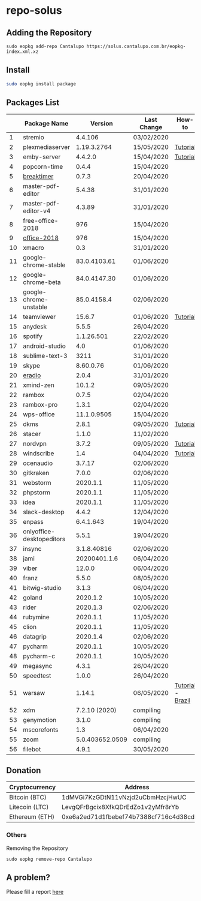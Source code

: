 # repo-solus

## Adding the Repository

`sudo eopkg add-repo Cantalupo https://solus.cantalupo.com.br/eopkg-index.xml.xz`
 

## Install

```bash
sudo eopkg install package
```

## Packages List

| | Package Name | Version | Last Change | How-to |
| --- | --- | --- | --- | --- |
| 1 | stremio | 4.4.106 | 03/02/2020 | |
| 2 | plexmediaserver | 1.19.3.2764 | 15/05/2020 | [Tutorial](https://github.com/cantalupo555/repo-solus/wiki/How-Install-Plex-Media-Server-on-Solus) |
| 3 | emby-server | 4.4.2.0 | 15/04/2020 | [Tutorial](https://github.com/cantalupo555/repo-solus/wiki/How-Install-Emby-Server-on-Solus) |
| 4 | popcorn-time | 0.4.4 | 15/04/2020 | |
| 5 | [breaktimer](https://breaktimer.app/) | 0.7.3 | 20/04/2020 | |
| 6 | master-pdf-editor | 5.4.38 | 31/01/2020 | |
| 7 | master-pdf-editor-v4 | 4.3.89 | 31/01/2020 | |
| 8 | free-office-2018 | 976 | 15/04/2020 | |
| 9 | [office-2018](http://www.softmaker.com/go/officenxheise) | 976 | 15/04/2020 | |
| 10 | xmacro | 0.3 | 31/01/2020 | |
| 11 | google-chrome-stable | 83.0.4103.61 | 01/06/2020 | |
| 12 | google-chrome-beta | 84.0.4147.30 | 01/06/2020 | |
| 13 | google-chrome-unstable | 85.0.4158.4 | 02/06/2020 | |
| 14 | teamviewer | 15.6.7 | 01/06/2020 | [Tutorial](https://github.com/cantalupo555/repo-solus/wiki/How-Install-TeamViewer-on-Solus) |
| 15 | anydesk | 5.5.5 | 26/04/2020 | |
| 16 | spotify | 1.1.26.501 | 22/02/2020 | |
| 17 | android-studio | 4.0 | 01/06/2020 | |
| 18 | sublime-text-3 | 3211 | 31/01/2020 | |
| 19 | skype | 8.60.0.76 | 01/06/2020 | |
| 20 | [eradio](https://github.com/DreamDevel/eRadio) | 2.0.4 | 31/01/2020 | |
| 21 | xmind-zen | 10.1.2 | 09/05/2020 | |
| 22 | rambox | 0.7.5 | 02/04/2020 | |
| 23 | rambox-pro | 1.3.1 | 02/04/2020 | |
| 24 | wps-office | 11.1.0.9505 | 15/04/2020 | |
| 25 | dkms | 2.8.1 | 09/05/2020 | [Tutorial](https://github.com/cantalupo555/repo-solus/wiki/How-Install-dkms-on-Solus) |
| 26 | stacer | 1.1.0 | 11/02/2020 | |
| 27 | nordvpn | 3.7.2 | 09/05/2020 | [Tutorial](https://github.com/cantalupo555/repo-solus/wiki/How-Install-NordVPN-on-Solus) | |
| 28 | windscribe | 1.4 | 04/04/2020 | [Tutorial](https://github.com/cantalupo555/repo-solus/wiki/How-Install-windscribe-on-Solus) |
| 29 | ocenaudio | 3.7.17 | 02/06/2020 | |
| 30 | gitkraken | 7.0.0 | 02/06/2020 | |
| 31 | webstorm | 2020.1.1 | 11/05/2020 | |
| 32 | phpstorm | 2020.1.1 | 11/05/2020 | |
| 33 | idea | 2020.1.1 | 11/05/2020 | |
| 34 | slack-desktop | 4.4.2 | 12/04/2020 | |
| 35 | enpass | 6.4.1.643 | 19/04/2020 | |
| 36 | onlyoffice-desktopeditors | 5.5.1 | 19/04/2020 | |
| 37 | insync | 3.1.8.40816 | 02/06/2020 | |
| 38 | jami | 20200401.1.6 | 06/04/2020 | |
| 39 | viber | 12.0.0 | 06/04/2020 | |
| 40 | franz | 5.5.0 | 08/05/2020 | |
| 41 | bitwig-studio | 3.1.3 | 06/04/2020 | |
| 42 | goland | 2020.1.2 | 10/05/2020 | |
| 43 | rider | 2020.1.3 | 02/06/2020 | |
| 44 | rubymine | 2020.1.1 | 11/05/2020 | |
| 45 | clion | 2020.1.1 | 11/05/2020 | |
| 46 | datagrip | 2020.1.4 | 02/06/2020 | |
| 47 | pycharm | 2020.1.1 | 10/05/2020 | |
| 48 | pycharm-c | 2020.1.1 | 10/05/2020 | |
| 49 | megasync | 4.3.1 | 26/04/2020 | |
| 50 | speedtest | 1.0.0 | 26/04/2020 | |
| 51 | warsaw | 1.14.1 | 06/05/2020 | [Tutorial](https://github.com/cantalupo555/repo-solus/wiki/How-Install-warsaw-on-Solus-%5BBrazil%5D) - [Brazil](https://www.dieboldnixdorf.com.br/warsaw) |
| 52 | xdm | 7.2.10 (2020) | compiling | |
| 53 | genymotion | 3.1.0 | compiling | |
| 54 | mscorefonts | 1.3 | 06/04/2020 | |
| 55 | zoom | 5.0.403652.0509 | compiling | |
| 56 | filebot | 4.9.1 | 30/05/2020 | |

## Donation

| Cryptocurrency | Address |
| --- | --- |
| Bitcoin (BTC) | 1dMVGi7KzGDtN11vNzjd2uCbmHzcjHwUC |
| Litecoin (LTC) | LevgQFrBgcix8XfkQDrEdZo1v2yMfr8rYb |
| Ethereum (ETH) | 0xe6a2ed71d1fbebef74b7388cf716c4d38cd432f7 |

### Others

Removing the Repository

`sudo eopkg remove-repo Cantalupo`

## A problem?

Please fill a report [here](https://github.com/cantalupo555/repo-solus/issues/new)
